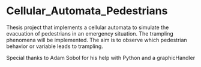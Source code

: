 # Cellular_Automata_Pedestrians
Thesis project that implements a cellular automata to simulate the evacuation of pedestrians in an emergency situation. The trampling phenomena will be implemented. The aim is to observe which pedestrian behavior or variable leads to trampling.

Special thanks to Adam Sobol for his help with Python and a graphicHandler
